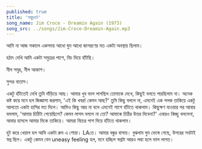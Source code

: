 ```yaml
---
published: true
title: 'সমুদ্রতট'
song_name: Jim Croce - Dreamin Again (1973)
song_src: ../songs/Jim-Croce-Dreamin-Again.mp3
---
```


আমি না আজ সকালে একসময় আধো ঘুম আধো জাগরণের মত একটা অবস্থায় ছিলাম। 

হঠাৎ দেখি আমি একটা সমুদ্রের পাশে, বিচ দিয়ে হাঁটছি। 

নীল সমুদ্র, নীল আকাশ। 

সুন্দর বাতাস। 

একটু হাঁটতেই দেখি  তুমি দাঁড়িয়ে আছ। আমার খুব ভাল লাগছিল তোমাকে দেখে, কিছুই বলতে পারছিলাম না। অনেক কষ্ট করে মনে হল জিজ্ঞাসা করলাম, 'এই কি খবর! কেমন আছ?' তুমি কিছু বললে না, এমনেই এক পলক তাকিয়ে একটু আলতো একটা হাসির মত দিলে। আমিও কিছু আর না বলে এমনেই পাশে হাঁটতে থাকলাম। কিছুক্ষণ যাওয়ার পর আবার বললাম, 'আমার চিঠিটা পেয়েছিলে? কেমন লাগল বললে না তো? আমাকে চিঠির উত্তর দিবেনা?' এবারও কিচ্ছু বললেনা, আবার হাসলে আমার দিকে তাকিয়ে। আমরা বিচের পাশ দিয়ে হাঁটতে থাকলাম। 

হুট করে খেয়াল হল আমি একটা রুম এ শোয়া। LAতে। আমার বন্ধুর বাসায়। বুঝলাম ঘুম ভেঙ্গে গেছে, উপরের সবটাই স্বপ্ন ছিল। একটু কেমন যেন uneasy feeling হল, মনে হচ্ছিল স্বপ্নটা আরও লম্বা হলে ভাল লাগত। 

